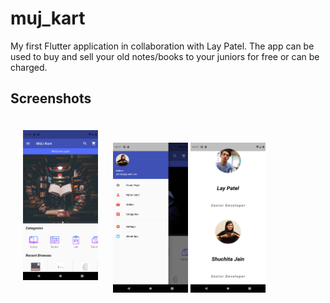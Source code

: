 # muj_kart

My first Flutter application in collaboration with Lay Patel. 
The app can be used to buy and sell your old notes/books to your juniors for free or can be charged.

## Screenshots

<img src = "https://github.com/shuchitajain/muj_kart/blob/master/flutter_01.png" height = "240" width = "120" style="margin: 20px;">     <img src = "https://github.com/shuchitajain/muj_kart/blob/master/flutter_02.png" height = "240" width = "120" >     <img src = "https://github.com/shuchitajain/muj_kart/blob/master/flutter_03.png" height = "240" width = "120" > 
